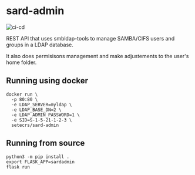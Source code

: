 # sard-admin

![ci-cd](https://github.com/setecrs/sard-admin/workflows/ci-cd/badge.svg)

REST API that uses smbldap-tools to manage SAMBA/CIFS users and groups in a LDAP database.

It also does permisisons management and make adjustements to the user's home folder.

## Running using docker

    docker run \
      -p 80:80 \
      -e LDAP_SERVER=myldap \
      -e LDAP_BASE_DN=2 \
      -e LDAP_ADMIN_PASSWORD=1 \
      -e SID=S-1-5-21-1-2-3 \
      setecrs/sard-admin

## Running from source

    python3 -m pip install .
    export FLASK_APP=sardadmin
    flask run
